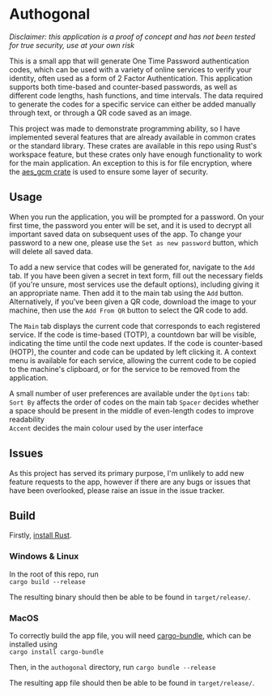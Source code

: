 # Authogonal

*Disclaimer: this application is a proof of concept and has not been tested for true security, use at your own risk*  

This is a small app that will generate One Time Password authentication codes, which can be used with a variety of online services to verify your identity, often used as a form of 2 Factor Authentication. This application supports both time-based and counter-based passwords, as well as different code lengths, hash functions, and time intervals. The data required to generate the codes for a specific service can either be added manually through text, or through a QR code saved as an image.

This project was made to demonstrate programming ability, so I have implemented several features that are already available in common crates or the standard library. These crates are available in this repo using Rust's workspace feature, but these crates only have enough functionality to work for the main application. An exception to this is for file encryption, where the [aes_gcm crate](https://docs.rs/aes-gcm/latest/aes_gcm/) is used to ensure some layer of security.

## Usage

When you run the application, you will be prompted for a password. On your first time, the password you enter will be set, and it is used to decrypt all important saved data on subsequent uses of the app. To change your password to a new one, please use the `Set as new password` button, which will delete all saved data.

To add a new service that codes will be generated for, navigate to the `Add` tab. If you have been given a secret in text form, fill out the necessary fields (if you're unsure, most services use the default options), including giving it an appropriate name. Then add it to the main tab using the `Add` button.  
Alternatively, if you've been given a QR code, download the image to your machine, then use the `Add From QR` button to select the QR code to add.

The `Main` tab displays the current code that corresponds to each registered service. If the code is time-based (TOTP), a countdown bar will be visible, indicating the time until the code next updates. If the code is counter-based (HOTP), the counter and code can be updated by left clicking it. A context menu is available for each service, allowing the current code to be copied to the machine's clipboard, or for the service to be removed from the application.

A small number of user preferences are available under the `Options` tab:  
`Sort By` affects the order of codes on the main tab
`Spacer` decides whether a space should be present in the middle of even-length codes to improve readability  
`Accent` decides the main colour used by the user interface

## Issues

As this project has served its primary purpose, I'm unlikely to add new feature requests to the app, however if there are any bugs or issues that have been overlooked, please raise an issue in the issue tracker.

## Build

Firstly, [install Rust](https://www.rust-lang.org/tools/install).

### Windows & Linux

In the root of this repo, run  
`cargo build --release`

The resulting binary should then be able to be found in `target/release/`.

### MacOS

To correctly build the app file, you will need [cargo-bundle](https://github.com/burtonageo/cargo-bundle), which can be installed using  
`cargo install cargo-bundle`

Then, in the `authogonal` directory, run
`cargo bundle --release`

The resulting app file should then be able to be found in `target/release/`.